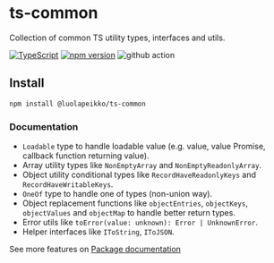 # ts-common

Collection of common TS utility types, interfaces and utils.

[![TypeScript](https://badges.frapsoft.com/typescript/code/typescript.svg?v=101)](https://github.com/ellerbrock/typescript-badges/)
[![npm version](https://badge.fury.io/js/@luolapeikko%2Fts-common.svg)](https://badge.fury.io/js/@luolapeikko%2Fts-common)
![github action](https://github.com/luolapeikko/ts-common/actions/workflows/main.yml/badge.svg?branch=main)

## Install

```bash
npm install @luolapeikko/ts-common
```

### Documentation
- `Loadable` type to handle loadable value (e.g. value, value Promise, callback function returning value).
- Array utility types like `NonEmptyArray` and `NonEmptyReadonlyArray`.
- Object utility conditional types like `RecordHaveReadonlyKeys` and `RecordHaveWritableKeys`.
- `OneOf` type to handle one of types (non-union way).
- Object replacement functions like `objectEntries`, `objectKeys`, `objectValues` and `objectMap` to handle better return types.
- Error utils like `toError(value: unknown): Error | UnknownError`.
- Helper interfaces like `IToString`, `IToJSON`.

See more features on [Package documentation](https://luolapeikko.github.io/ts-common/)
